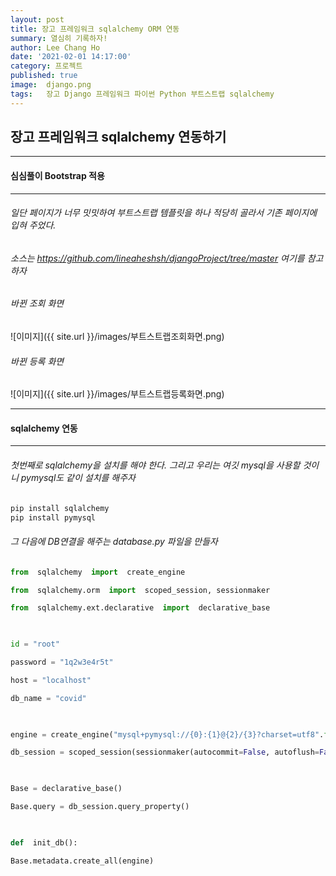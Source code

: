 ```yaml
---
layout: post
title: 장고 프레임워크 sqlalchemy ORM 연동
summary: 열심히 기록하자!
author: Lee Chang Ho
date: '2021-02-01 14:17:00'
category: 프로젝트
published: true
image:  django.png
tags:   장고 Django 프레임워크 파이썬 Python 부트스트랩 sqlalchemy
---
```


## 장고 프레임워크 sqlalchemy 연동하기
---
#### 심심풀이 Bootstrap 적용
---
###### 일단 페이지가 너무 밋밋하여 부트스트랩 템플릿을 하나 적당히 골라서 기존 페이지에 입혀 주었다. 

###### 소스는 https://github.com/lineaheshsh/djangoProject/tree/master 여기를 참고하자
###### 바뀐 조회 화면
![이미지]({{ site.url }}/images/부트스트랩조회화면.png)

###### 바뀐 등록 화면
![이미지]({{ site.url }}/images/부트스트랩등록화면.png)


---
#### sqlalchemy 연동
---
###### 첫번째로 sqlalchemy을 설치를 해야 한다. 그리고 우리는 여깃 mysql을 사용할 것이니 pymysql도 같이 설치를 해주자
```python
pip install sqlalchemy
pip install pymysql
```

###### 그 다음에 DB연결을 해주는 database.py 파일을 만들자
```python
from  sqlalchemy  import  create_engine

from  sqlalchemy.orm  import  scoped_session, sessionmaker

from  sqlalchemy.ext.declarative  import  declarative_base

  

id = "root"

password = "1q2w3e4r5t"

host = "localhost"

db_name = "covid"

  

engine = create_engine("mysql+pymysql://{0}:{1}@{2}/{3}?charset=utf8".format(id, password, host, db_name), convert_unicode=False, pool_pre_ping=True)

db_session = scoped_session(sessionmaker(autocommit=False, autoflush=False, bind=engine))

  

Base = declarative_base()

Base.query = db_session.query_property()

  

def  init_db():

Base.metadata.create_all(engine)
```
<!--stackedit_data:
eyJoaXN0b3J5IjpbLTE2NjczNDg4OTAsMTg2MTc4ODcyNSwtNz
cxODk0MjYyXX0=
-->
